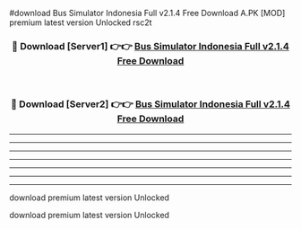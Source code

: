 #download Bus Simulator Indonesia Full v2.1.4 Free Download A.PK [MOD] premium latest version Unlocked rsc2t 



<div align="center">
<h3>🔴 Download [Server1] 👉👉 <a href="https://download1apk.web.app/">Bus Simulator Indonesia Full v2.1.4 Free Download</a></h3><br>

<h3>🔴 Download [Server2] 👉👉 <a href="https://download1apk.web.app/">Bus Simulator Indonesia Full v2.1.4 Free Download</a></h3>
</div>





----------------------------------------------------------

----------------------------------------------------------

----------------------------------------------------------

----------------------------------------------------------

----------------------------------------------------------

----------------------------------------------------------

----------------------------------------------------------

download premium latest version Unlocked

download premium latest version Unlocked
